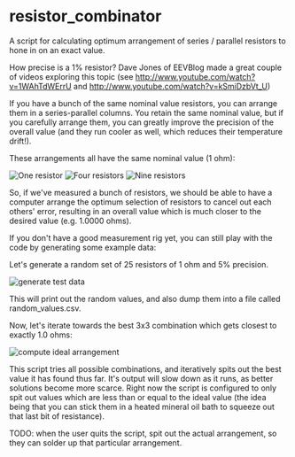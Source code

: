 resistor_combinator
===================

A script for calculating optimum arrangement of series / parallel resistors to hone in on an exact value.

How precise is a 1% resistor?  Dave Jones of EEVBlog made a great couple of videos exploring this topic (see http://www.youtube.com/watch?v=1WAhTdWErrU and http://www.youtube.com/watch?v=kSmiDzbVt_U)

If you have a bunch of the same nominal value resistors, you can arrange them in a series-parallel columns.  You retain the same nominal value, but if you carefully arrange them, you can greatly improve the precision of the overall value (and they run cooler as well, which reduces their temperature drift!).

These arrangements all have the same nominal value (1 ohm):

![One resistor](http://i.imgur.com/xWIRXFr.png)
![Four resistors](http://i.imgur.com/CFBntk4.png)
![Nine resistors](http://i.imgur.com/AG0E1xW.png)

So, if we've measured a bunch of resistors, we should be able to have a computer arrange the optimum selection of resistors to cancel out each others' error, resulting in an overall value which is much closer to the desired value (e.g. 1.0000 ohms).

If you don't have a good measurement rig yet, you can still play with the code by generating some example data:

Let's generate a random set of 25 resistors of 1 ohm and 5% precision.

![generate test data](http://i.imgur.com/8LhN9RK.png)

This will print out the random values, and also dump them into a file called random_values.csv.

Now, let's iterate towards the best 3x3 combination which gets closest to exactly 1.0 ohms:

![compute ideal arrangement](http://i.imgur.com/VpdVcgm.png)

This script tries all possible combinations, and iteratively spits out the best value it has found thus far.  It's output will slow down as it runs, as better solutions become more scarce.  Right now the script is configured to only spit out values which are less than or equal to the ideal value (the idea being that you can stick them in a heated mineral oil bath to squeeze out that last bit of resistance).

TODO: when the user quits the script, spit out the actual arrangement, so they can solder up that particular arrangement.


